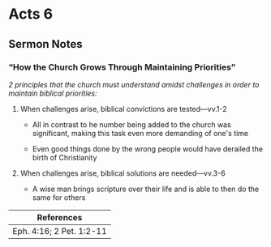 # Acts 6

## Sermon Notes

### “How the Church Grows Through Maintaining Priorities”

_2 principles that the church must understand amidst challenges in order to maintain biblical priorities:_

1. When challenges arise, biblical convictions are tested—vv.1-2

    - All in contrast to he number being added to the church was significant, making this task even more demanding of one's time

    - Even good things done by the wrong people would have derailed the birth of Christianity

1. When challenges arise, biblical solutions are needed—vv.3-6

    - A wise man brings scripture over their life and is able to then do the same for others

|References|
|-|
|Eph. 4:16; 2 Pet. 1:2-11|